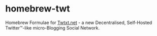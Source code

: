 # homebrew-twt

Homebrew Formulae for [Twtxt.net](https://twtxt.net) - a new Decentralised, Self-Hosted Twitter™-like micro-Blogging Social Network.
